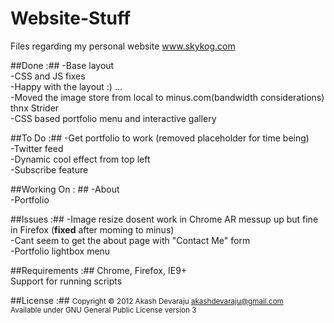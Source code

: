 Website-Stuff
=============

Files regarding my personal website www.skykog.com

##Done :##
-Base layout <br>
-CSS and JS fixes <br> 
-Happy with the layout :) ...<br>
-Moved the image store from local to minus.com(bandwidth considerations) thnx Strider<br>
-CSS based portfolio menu and interactive gallery<br>


##To Do :##
-Get portfolio to work (removed placeholder for time being)<br>
-Twitter feed <br>
-Dynamic cool effect from top left<br>
-Subscribe feature


##Working On : ##
-About<br>
-Portfolio<br>


##Issues :##
-Image resize dosent work in Chrome AR messup up but fine in Firefox (<strong>fixed</strong> after moming to minus)<br>
-Cant seem to get the about page with "Contact Me" form<br>
-Portfolio lightbox menu<br>


##Requirements :##
Chrome, Firefox, IE9+<br>
Support for running scripts


##License :##
<small>Copyright © 2012 Akash Devaraju akashdevaraju@gmail.com <br>
Available under GNU General Public License version 3</small>
